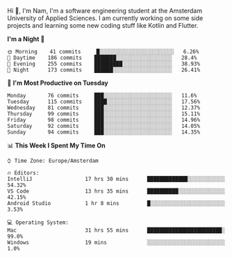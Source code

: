 Hi 👋, I'm Nam, I'm a software engineering student at the Amsterdam University of Applied Sciences. I am currently working on some side projects and learning some new coding stuff like Kotlin and Flutter. 

<!-- Most used languages stats -->
<!-- [![Top Langs](https://github-readme-stats.vercel.app/api/top-langs/?username=namtphan&layout=compact)](https://github.com/namtphan2/github-readme-stats) -->
  
<!--START_SECTION:waka-->
**I'm a Night 🦉** 

```text
🌞 Morning    41 commits     █░░░░░░░░░░░░░░░░░░░░░░░░   6.26% 
🌆 Daytime    186 commits    ███████░░░░░░░░░░░░░░░░░░   28.4% 
🌃 Evening    255 commits    █████████░░░░░░░░░░░░░░░░   38.93% 
🌙 Night      173 commits    ██████░░░░░░░░░░░░░░░░░░░   26.41%

```
📅 **I'm Most Productive on Tuesday** 

```text
Monday       76 commits     ███░░░░░░░░░░░░░░░░░░░░░░   11.6% 
Tuesday      115 commits    ████░░░░░░░░░░░░░░░░░░░░░   17.56% 
Wednesday    81 commits     ███░░░░░░░░░░░░░░░░░░░░░░   12.37% 
Thursday     99 commits     ███░░░░░░░░░░░░░░░░░░░░░░   15.11% 
Friday       98 commits     ███░░░░░░░░░░░░░░░░░░░░░░   14.96% 
Saturday     92 commits     ███░░░░░░░░░░░░░░░░░░░░░░   14.05% 
Sunday       94 commits     ███░░░░░░░░░░░░░░░░░░░░░░   14.35%

```


📊 **This Week I Spent My Time On** 

```text
⌚︎ Time Zone: Europe/Amsterdam

🔥 Editors: 
IntelliJ                 17 hrs 30 mins      █████████████░░░░░░░░░░░░   54.32% 
VS Code                  13 hrs 35 mins      ██████████░░░░░░░░░░░░░░░   42.15% 
Android Studio           1 hr 8 mins         █░░░░░░░░░░░░░░░░░░░░░░░░   3.53%

💻 Operating System: 
Mac                      31 hrs 55 mins      ████████████████████████░   99.0% 
Windows                  19 mins             ░░░░░░░░░░░░░░░░░░░░░░░░░   1.0%

```


<!--END_SECTION:waka-->
